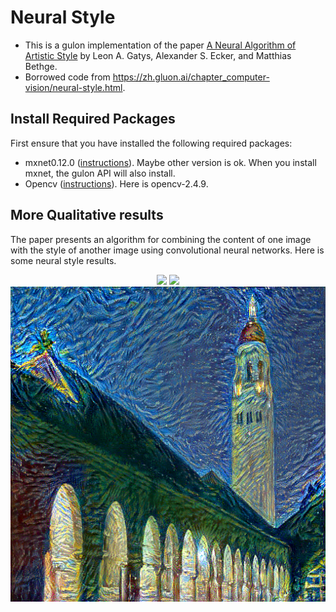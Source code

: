 # Neural Style
* This is a gulon implementation of the paper [A Neural Algorithm of Artistic Style](http://arxiv.org/abs/1508.06576)
by Leon A. Gatys, Alexander S. Ecker, and Matthias Bethge.
* Borrowed code from https://zh.gluon.ai/chapter_computer-vision/neural-style.html.

## Install Required Packages
First ensure that you have installed the following required packages:
* mxnet0.12.0 ([instructions](http://mxnet.incubator.apache.org/install/index.html)). Maybe other version is ok. When you install mxnet, the gulon API will also install.
* Opencv ([instructions](https://github.com/opencv/opencv)). Here is opencv-2.4.9.

## More Qualitative results
The paper presents an algorithm for combining the content of one image with the style of another image using
convolutional neural networks. Here is some neural style results.

<div align="center">
 <img src="https://drive.google.com/file/d/11TXR-ZtjQB_Z6ozUFyUlrhKnSzEhs5kk/view?usp=sharing" height="223px">
 <img src="https://drive.google.com/open?id=1jzTgWuuFXsvbglkfIPfMrJ1IeoaQvb62" height="223px">
 <img src="results/hoovertowernight_starry_night_lr-0.1.png" width="710px">
</div>
